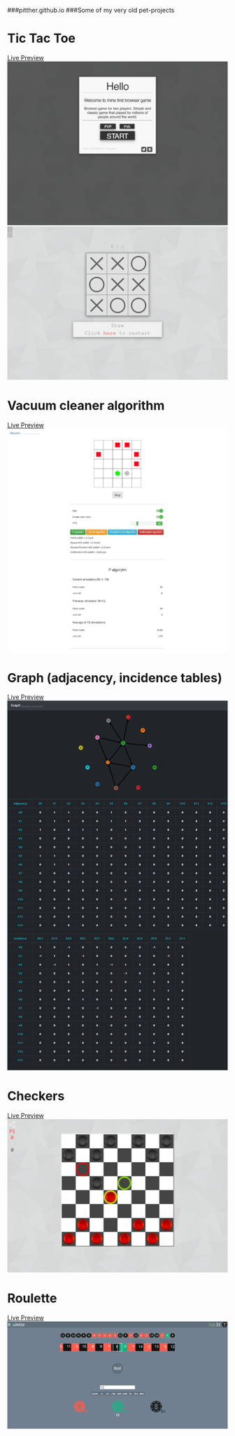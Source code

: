 ###pitther.github.io
###Some of my very old pet-projects 

# Tic Tac Toe
[Live Preview](https://pitther.github.io/Tic-Tac-Toe-V3-master/)
![Preview](/tictactoe.png)
![Preview](/tictactoe2.png)

# Vacuum cleaner algorithm
[Live Preview](https://pitther.github.io/vacuum-master/)
![Preview](/vacuum.png)

# Graph (adjacency, incidence tables)
[Live Preview](https://pitther.github.io/graph-master/public/)
![Preview](/graph.png)

# Checkers
[Live Preview](https://pitther.github.io/Checkers-master/checkers.html)
![Preview](/checkers.png)

# Roulette
[Live Preview](https://pitther.github.io/roulette-master/)
![Preview](/roulette.png)
